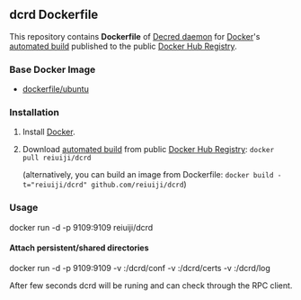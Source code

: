 ## dcrd Dockerfile


This repository contains **Dockerfile** of [Decred daemon](http://decred.org/) for [Docker](https://www.docker.com/)'s [automated build](https://registry.hub.docker.com/u/reiuiji/dcrd/) published to the public [Docker Hub Registry](https://registry.hub.docker.com/).


### Base Docker Image

* [dockerfile/ubuntu](http://dockerfile.github.io/#/ubuntu)


### Installation

1. Install [Docker](https://www.docker.com/).

2. Download [automated build](https://registry.hub.docker.com/u/reiuiji/dcrd/) from public [Docker Hub Registry](https://registry.hub.docker.com/): `docker pull reiuiji/dcrd`

   (alternatively, you can build an image from Dockerfile: `docker build -t="reiuiji/dcrd" github.com/reiuiji/dcrd`)


### Usage

docker run -d -p 9109:9109 reiuiji/dcrd

#### Attach persistent/shared directories

docker run -d -p 9109:9109 -v <dcrd-conf-dir>:/dcrd/conf -v <certs-dir>:/dcrd/certs -v <log-dir>:/dcrd/log

After few seconds dcrd will be runing and can check through the RPC client.

